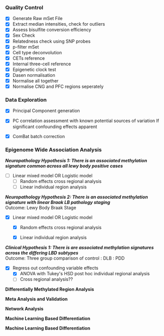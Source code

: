 ### Quality Control
- [x]  Generate Raw mSet File
- [x]  Extract median intensities, check for outliers
- [x]  Assess bisulfite conversion efficiency
- [x]  Sex Check
- [x]  Relatedness check using SNP probes
- [x]  p-filter mSet
- [x]  Cell type deconvolution
  - [x]   CETs reference
  - [x]   Internal three-cell reference
- [x]  Epigenetic clock test
- [x]  Dasen normalisation
  - [x]  Normalise all together
  - [x]  Normalise CNG and PFC regions seperately

### Data Exploration
- [x] Principal Component generation
- [x] PC correlation assessment with known potential sources of variation
   If significant confounding effects apparent 
- [x] ComBat batch correction



### Epigenome Wide Association Analysis

***Neuropathology Hypothesis 1: There is an associated methylation signature common across all lewy body positive cases***


-[ ] Linear mixed model OR Logistic model
    -[ ] Random effects cross regional analysis
    -[ ] Linear individual region analysis
    
***Neuropathology Hypothesis 2: There is an associated methylation signature with linear Braak LB pathology staging***    
Outcome: Lewy Body Braak Stage    
-[x] Linear mixed model OR Logistic model
    -[x] Random effects cross regional analysis
    -[x] Linear individual region analysis
    
    
***Clinical Hypothesis 1: There is are associated methylation signatures across the differing LBD subtypes***     
Outcome: Three group comparison of control : DLB : PDD
-[x] Regress out confounding variable effects
  -[x] ANOVA with Tukey's HSD post hoc individual regional analysis
  -[ ] Cross regional analysis??

**Differentially Methylated Region Analysis**


**Meta Analysis and Validation**


**Network Analysis**


**Machine Learning Based Differentiation**


**Machine Learning Based Differentiation**

